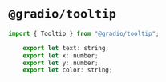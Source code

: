 # `@gradio/tooltip`

```javascript
import { Tooltip } from "@gradio/tooltip";
```

```javascript
	export let text: string;
	export let x: number;
	export let y: number;
	export let color: string;
```